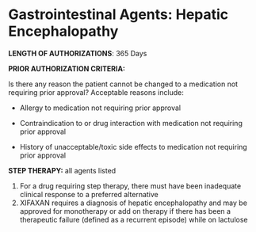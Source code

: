 # Gastrointestinal Agents: Hepatic Encephalopathy

**LENGTH OF AUTHORIZATIONS**: 365 Days

**PRIOR AUTHORIZATION CRITERIA:**

Is there any reason the patient cannot be changed to a medication not requiring prior approval? Acceptable reasons include:

- Allergy to medication not requiring prior approval

- Contraindication to or drug interaction with medication not requiring prior approval

- History of unacceptable/toxic side effects to medication not requiring prior approval

**STEP THERAPY:**  all agents listed

1.  For a drug requiring step therapy, there must have been inadequate clinical response to a preferred alternative
2.  XIFAXAN requires a diagnosis of hepatic encephalopathy and may be approved for monotherapy or add on therapy if there has been a therapeutic failure (defined as a recurrent episode) while on lactulose
